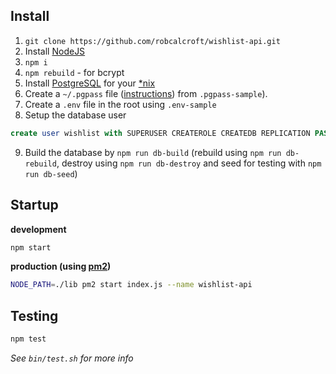 ## Install

1. `git clone https://github.com/robcalcroft/wishlist-api.git`
2. Install [NodeJS](https://nodejs.org/en/download/)
3. `npm i`
4. `npm rebuild` - for bcrypt
5. Install [PostgreSQL](http://www.postgresql.org/download/) for your [*nix](https://en.wikipedia.org/wiki/Unix-like)
6. Create a `~/.pgpass` file ([instructions](http://www.postgresql.org/docs/9.3/static/libpq-pgpass.html)) from `.pgpass-sample`).
7. Create a `.env` file in the root using `.env-sample`
8. Setup the database user

  ```sql
  create user wishlist with SUPERUSER CREATEROLE CREATEDB REPLICATION PASSWORD '<NEWPASSWORD>';
  ```
9. Build the database by `npm run db-build` (rebuild using `npm run db-rebuild`, destroy using `npm run db-destroy` and seed for testing with `npm run db-seed`)

## Startup
**development**
```bash
npm start
```

**production (using [pm2](https://github.com/Unitech/pm2))**
```bash
NODE_PATH=./lib pm2 start index.js --name wishlist-api
```

## Testing
```bash
npm test
```
*See `bin/test.sh` for more info*
